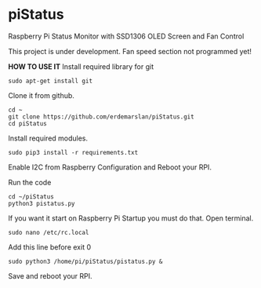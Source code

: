 # piStatus
 Raspberry Pi Status Monitor with SSD1306 OLED Screen and Fan Control

This project is under development. Fan speed section not programmed yet!

**HOW TO USE IT**
Install required library for git

    sudo apt-get install git

Clone it from github.

    cd ~
    git clone https://github.com/erdemarslan/piStatus.git
    cd piStatus

Install required modules.

    sudo pip3 install -r requirements.txt

Enable I2C from Raspberry Configuration and Reboot your RPI.

Run the code

    cd ~/piStatus
    python3 pistatus.py

If you want it start on Raspberry Pi Startup you must do that.
Open terminal.

    sudo nano /etc/rc.local

Add this line before exit 0

    sudo python3 /home/pi/piStatus/pistatus.py &

Save and reboot your RPI.
